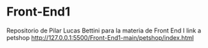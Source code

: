 # Front-End1
Repositorio de Pilar Lucas Bettini para la materia de Front End I
link a petshop http://127.0.0.1:5500/Front-End1-main/petshop/index.html
